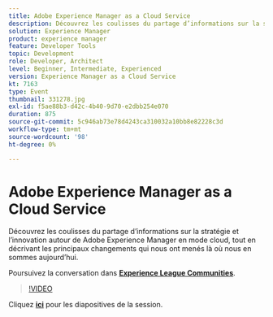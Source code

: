 ```yaml
---
title: Adobe Experience Manager as a Cloud Service
description: Découvrez les coulisses du partage d’informations sur la stratégie et l’innovation autour de Adobe Experience Manager en mode cloud, tout en décrivant les principaux changements qui nous ont menés là où nous en sommes aujourd’hui. Cette session a été diffusée dans le cadre de l’événement Adobe Developers Live Content.
solution: Experience Manager
product: experience manager
feature: Developer Tools
topic: Development
role: Developer, Architect
level: Beginner, Intermediate, Experienced
version: Experience Manager as a Cloud Service
kt: 7163
type: Event
thumbnail: 331278.jpg
exl-id: f5ae88b3-d42c-4b40-9d70-e2dbb254e070
duration: 875
source-git-commit: 5c946ab73e78d4243ca310032a10bb8e82228c3d
workflow-type: tm+mt
source-wordcount: '98'
ht-degree: 0%

---
```


# Adobe Experience Manager as a Cloud Service

Découvrez les coulisses du partage d’informations sur la stratégie et l’innovation autour de Adobe Experience Manager en mode cloud, tout en décrivant les principaux changements qui nous ont menés là où nous en sommes aujourd’hui.

Poursuivez la conversation dans **[Experience League Communities](https://adobe.ly/36Yd3v6)**.

>[!VIDEO](https://video.tv.adobe.com/v/331278/?quality=12&learn=on&hidetitle=true)

Cliquez **[ici](/help/adobe-developers-live/assets/experience-manager-as-cloud-service.pdf)** pour les diapositives de la session.
